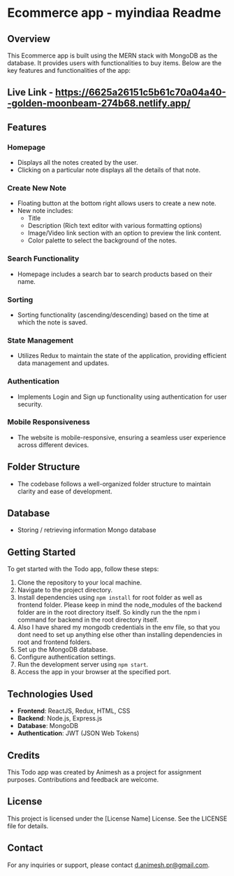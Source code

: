 # Ecommerce app - myindiaa Readme

## Overview
This Ecommerce app is built using the MERN stack with MongoDB as the database. It provides users with functionalities to buy items. Below are the key features and functionalities of the app:

## Live Link - https://6625a26151c5b61c70a04a40--golden-moonbeam-274b68.netlify.app/
## Features

### Homepage
- Displays all the notes created by the user.
- Clicking on a particular note displays all the details of that note.

### Create New Note
- Floating button at the bottom right allows users to create a new note.
- New note includes:
  - Title
  - Description (Rich text editor with various formatting options)
  - Image/Video link section with an option to preview the link content.
  - Color palette to select the background of the notes.

### Search Functionality
- Homepage includes a search bar to search products based on their name.

### Sorting
- Sorting functionality (ascending/descending) based on the time at which the note is saved.

### State Management
- Utilizes Redux to maintain the state of the application, providing efficient data management and updates.

### Authentication
- Implements Login and Sign up functionality using authentication for user security.

### Mobile Responsiveness
- The website is mobile-responsive, ensuring a seamless user experience across different devices.

## Folder Structure
- The codebase follows a well-organized folder structure to maintain clarity and ease of development.
  
## Database 
- Storing / retrieving information Mongo database


## Getting Started
To get started with the Todo app, follow these steps:

1. Clone the repository to your local machine.
2. Navigate to the project directory.
3. Install dependencies using `npm install` for root folder as well as frontend folder. Please keep in mind the node_modules of the backend folder are in the root directory itself. So kindly run the the npm i command for backend in the root directory itself.
4. Also I have shared my mongodb credentials in the env file, so that you dont need to set up anything else other than installing dependencies in root and frontend folders.
5. Set up the MongoDB database.
6. Configure authentication settings.
7. Run the development server using `npm start`.
8. Access the app in your browser at the specified port.

## Technologies Used
- **Frontend**: ReactJS, Redux, HTML, CSS
- **Backend**: Node.js, Express.js
- **Database**: MongoDB
- **Authentication**: JWT (JSON Web Tokens)

## Credits
This Todo app was created by Animesh as a project for assignment purposes. Contributions and feedback are welcome.

## License
This project is licensed under the [License Name] License. See the LICENSE file for details.

## Contact
For any inquiries or support, please contact d.animesh.pr@gmail.com.
